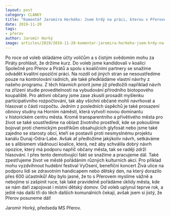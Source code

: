 ```yaml
---
layout: post
category: CLANKY
title: "Komentář Jaromíra Horkého: Jsem hrdý na práci, kterou v Přerově odvádíme"
date: 2019-11-20
tags: 
- přerov
author: Jaromír Horký
image: articles/2019/2019-11-20-komentar-jaromira-horkeho-jsem-hrdy-na-praci-kterou-v-prerove-odvadime.jpg  #751x422 pixelu
---
```

Po roce od voleb skládáme účty voličům a s čistým svědomím mohu za Piráty prohlásit, že držíme kurz. Do voleb jsme kandidovali v koalici Společně pro Přerov a Pirátů a spolu s koaličními partnery se snažíme odvádět kvalitní opoziční práci. Na rozdíl od jiných stran se nesoustředíme pouze na kontrolování radních, ale také předkládáme vlastní návrhy z našeho programu. Z těch hlavních priorit jsme již předložili například návrh na zřízení studie proveditelnosti na vybudování přírodního biotopového koupaliště. Pro aktivní občany jsme zase zkusili prosadit myšlenku participativního rozpočtováni, tak aby všichni občané mohli navrhovat a hlasovat o části rozpočtu. Jedním z posledních úspěchů je také prosazení obnovy studny na Horním náměstí, která vytvoří novou dominantu v historickém centru města. Kromě transparentního a přívětivého města pro život se také soustředíme na oblast životního prostředí, kde se pokoušíme bojovat proti chemickým postřikům obsahujících glyfosát nebo jsme také zajedno se starosty obcí, kteří se postavili proti nesmyslnému projektu kanálu Dunaj-Odra-Labe. Avšak ať předložíme jakýkoliv návrh, setkáváme se s alibismem vládnoucí koalice, která, než aby schválila dobrý návrh opozice, který má podporu napříč občany města, tak se raději zdrží hlasování. I přes tento demotivující fakt se snažíme a pracujeme dál. Také zpestřujeme život ve městě pořádáním různých kulturních akcí. Pro příklad mohu vyzdvihnout hudební festival VyOsení, benefiční koncert Živá ulice na podporu lidi se zdravotním handicapem nebo dětský den, na který dorazilo přes 600 účastníků! Aby bylo jasné, že to s Přerovem myslíme vážně a nebojíme si zašpinit ruce, tak také pravidelně pořádáme úklidy města, kde se nám daří zapojovat i místní dětský domov. Od voleb uplynul teprve rok, a ještě nás další tři do těch dalších komunálních čekají, avšak jsem si jistý, že Přerov posuneme dál!

Jaromír Horký, předseda MS Přerov.